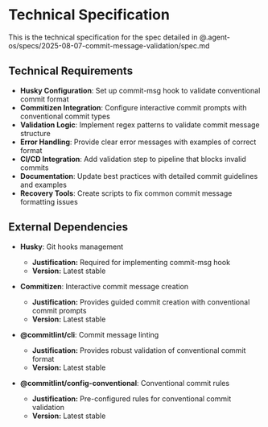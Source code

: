 # Technical Specification

This is the technical specification for the spec detailed in @.agent-os/specs/2025-08-07-commit-message-validation/spec.md

## Technical Requirements

- **Husky Configuration**: Set up commit-msg hook to validate conventional commit format
- **Commitizen Integration**: Configure interactive commit prompts with conventional commit types
- **Validation Logic**: Implement regex patterns to validate commit message structure
- **Error Handling**: Provide clear error messages with examples of correct format
- **CI/CD Integration**: Add validation step to pipeline that blocks invalid commits
- **Documentation**: Update best practices with detailed commit guidelines and examples
- **Recovery Tools**: Create scripts to fix common commit message formatting issues

## External Dependencies

- **Husky**: Git hooks management
  - **Justification:** Required for implementing commit-msg hook
  - **Version:** Latest stable

- **Commitizen**: Interactive commit message creation
  - **Justification:** Provides guided commit creation with conventional commit prompts
  - **Version:** Latest stable

- **@commitlint/cli**: Commit message linting
  - **Justification:** Provides robust validation of conventional commit format
  - **Version:** Latest stable

- **@commitlint/config-conventional**: Conventional commit rules
  - **Justification:** Pre-configured rules for conventional commit validation
  - **Version:** Latest stable 